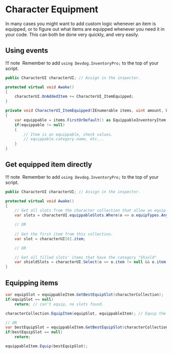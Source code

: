# Character Equipment

In many cases you might want to add custom logic whenever an item is equipped, or to figure out what items are equipped whenever you need it in your code. This can both be done very quickly, and very easily.

## Using events

!!! note
​    Remember to add `using Devdog.InventoryPro;` to the top of your script.

```csharp
public CharacterUI characterUI; // Assign in the inspector.

protected virtual void Awake()
{
    characterUI.OnAddedItem += CharacterUI_ItemEquipped;
}

private void CharacterUI_ItemEquipped(IEnumerable items, uint amount, bool cameFromCollection)
{
    var equippable = items.FirstOrDefault() as EquippableInventoryItem;
    if(equippable != null)
    {
        // Item is an equippable, check values.
        // equippable.category.name, etc...
    }
}

```

## Get equipped item directly

!!! note
​    Remember to add `using Devdog.InventoryPro;` to the top of your script.

```csharp
public CharacterUI characterUI; // Assign in the inspector.

protected virtual void Awake()
{
    // Get all slots from the character collection that allow an equip type "Head"
    var slots = characterUI.equippableSlots.Where(o => o.equipTypes.Any(e => e.name == "Head")); 

    // OR
    
    // Get the first item from this collection.
    var slot = characterUI[0].item;

    // OR

    // Get all filled slots' items that have the category "Shield"
    var shieldSlots = characterUI.Select(o => o.item != null && o.item.category.name == "Shield");
}

```

## Equipping items

```csharp
var equipSlot = equippableItem.GetBestEquipSlot(characterCollection);
if(equipSlot == null)
	return; // can't equip, no slots found.

characterCollection.EquipItem(equipSlot, equippableItem); // Equip the item to the character collection. 

// OR 
var bestEquipSlot = equippableItem.GetBestEquipSlot(characterCollection);
if(bestEquipSlot == null)
	return;

equippableItem.Equip(bestEquipSlot);
```